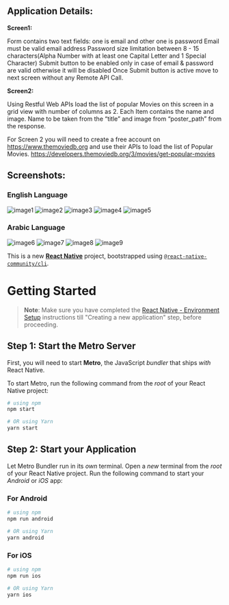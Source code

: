 ## Application Details:

**Screen1:**

Form contains two text fields: one is email and other one is password
Email must be valid email address
Password size limitation between 8 - 15 characters(Alpha Number with at least one Capital Letter and 1 Special Character)
Submit button to be enabled only in case of email & password are valid otherwise it will be disabled
Once Submit button is active move to next screen without any Remote API Call.
 

**Screen2:**

Using Restful Web APIs load the list of popular Movies on this screen in a grid view with number of columns as 2.
Each Item contains the name and image. Name to be taken from the “title” and image from “poster_path” from the response.
 

For Screen 2 you will need to create a free account on https://www.themoviedb.org and use their APIs to load the list of Popular Movies.
https://developers.themoviedb.org/3/movies/get-popular-movies

## Screenshots:

### English Language

![image1](https://github.com/user-attachments/assets/03e155c4-fe98-4714-8aef-02025c12ea0e)
![image2](https://github.com/user-attachments/assets/c0dbbd78-6ee6-49f0-bc4c-4b05c7f3caa7)
![image3](https://github.com/user-attachments/assets/60a6b625-ac2f-47a4-9473-6ad04b4f4baf)
![image4](https://github.com/user-attachments/assets/172c2952-d1ce-4fa7-9522-7f5e339d127c)
![image5](https://github.com/user-attachments/assets/dd0855e1-1a3a-4248-aa80-ce93c62dae01)


### Arabic Language


![image6](https://github.com/user-attachments/assets/313f6a92-5bb4-4ba3-b78a-ae1a3eda23f0)
![image7](https://github.com/user-attachments/assets/2ad16855-cea1-4902-9563-edf009e43272)
![image8](https://github.com/user-attachments/assets/328dec9c-5362-4b2f-ba8e-8a78068e3f3e)
![image9](https://github.com/user-attachments/assets/f3847db9-fadf-41e1-bfff-47b4adf6f955)


This is a new [**React Native**](https://reactnative.dev) project, bootstrapped using [`@react-native-community/cli`](https://github.com/react-native-community/cli).

# Getting Started

>**Note**: Make sure you have completed the [React Native - Environment Setup](https://reactnative.dev/docs/environment-setup) instructions till "Creating a new application" step, before proceeding.

## Step 1: Start the Metro Server

First, you will need to start **Metro**, the JavaScript _bundler_ that ships _with_ React Native.

To start Metro, run the following command from the _root_ of your React Native project:

```bash
# using npm
npm start

# OR using Yarn
yarn start
```

## Step 2: Start your Application

Let Metro Bundler run in its _own_ terminal. Open a _new_ terminal from the _root_ of your React Native project. Run the following command to start your _Android_ or _iOS_ app:

### For Android

```bash
# using npm
npm run android

# OR using Yarn
yarn android
```

### For iOS

```bash
# using npm
npm run ios

# OR using Yarn
yarn ios
```

